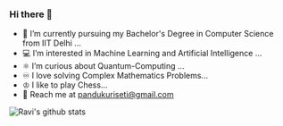 ### Hi there 👋

<!--
**RaviSriTejaKuriseti/RaviSriTejaKuriseti** is a ✨ _special_ ✨ repository because its `README.md` (this file) appears on your GitHub profile.
-->


- 👨 I’m currently pursuing my Bachelor's Degree in Computer Science from IIT Delhi ...
- 💻 I’m interested in Machine Learning and Artificial Intelligence ...
- ⚛️ I’m curious about Quantum-Computing ...
- ♾️ I love solving Complex Mathematics Problems...
- ♔ I like to play Chess...
- 📧 Reach me at [pandukuriseti@gmail.com](mailto:pandukuriseti@gmail.com)<br>


![Ravi's github stats](https://github-readme-stats.vercel.app/api?username=RaviSriTejaKuriseti&count_private=true&show_icons=true&theme=solarized-dark)

<!--![ReadMe Card](https://github-readme-stats.vercel.app/api/pin/?username=RaviSriTejaKuriseti&repo=Qiskit-Codes)-->


